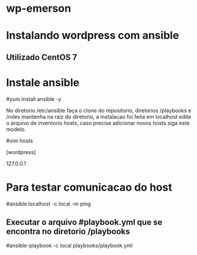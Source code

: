 # wp-emerson

# Instalando wordpress com ansible

## Utilizado CentOS 7 ##

# Instale ansible 

#yum install ansible -y

No diretorio /etc/ansible faça o clone do repositorio, diretorios /playbooks e /roles mantenha na raiz do diretorio, a instalacao foi feita em localhost edite o arquivo de inventorio hosts, caso precise adicionar novos hosts siga este modelo. 

#vim hosts

[wordpress]

127.0.0.1

# Para testar comunicacao do host

#ansible localhost -c local -m ping

## Executar o arquivo #playbook.yml que se encontra no diretorio /playbooks

#ansible-playbook -c local playbooks/playbook.yml
